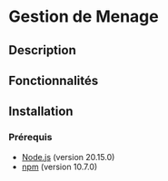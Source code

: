 # Gestion de Menage

## Description

## Fonctionnalités

## Installation

### Prérequis

- [Node.js](https://nodejs.org/) (version 20.15.0)
- [npm](https://www.npmjs.com/) (version 10.7.0)
